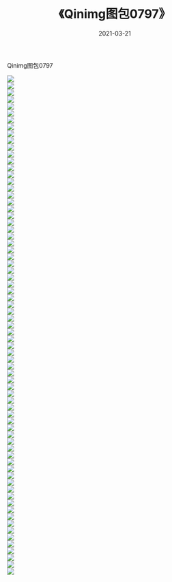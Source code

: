 ﻿---
layout: post
title:  《Qinimg图包0797》
date:   2021-03-21
img: http://imgx.orgx.ga/Qinimg图包/Qinimg图包0797/000.jpg
categories: [美女, 清纯, 唯美]
---

Qinimg图包0797

 ![](http://imgx.orgx.ga/Qinimg图包/Qinimg图包0797/001.jpg) <br>![](http://imgx.orgx.ga/Qinimg图包/Qinimg图包0797/002.jpg) <br>![](http://imgx.orgx.ga/Qinimg图包/Qinimg图包0797/003.jpg) <br>![](http://imgx.orgx.ga/Qinimg图包/Qinimg图包0797/004.jpg) <br>![](http://imgx.orgx.ga/Qinimg图包/Qinimg图包0797/005.jpg) <br>![](http://imgx.orgx.ga/Qinimg图包/Qinimg图包0797/006.jpg) <br>![](http://imgx.orgx.ga/Qinimg图包/Qinimg图包0797/007.jpg) <br>![](http://imgx.orgx.ga/Qinimg图包/Qinimg图包0797/008.jpg) <br>![](http://imgx.orgx.ga/Qinimg图包/Qinimg图包0797/009.jpg) <br>![](http://imgx.orgx.ga/Qinimg图包/Qinimg图包0797/010.jpg) <br>![](http://imgx.orgx.ga/Qinimg图包/Qinimg图包0797/011.jpg) <br>![](http://imgx.orgx.ga/Qinimg图包/Qinimg图包0797/012.jpg) <br>![](http://imgx.orgx.ga/Qinimg图包/Qinimg图包0797/013.jpg) <br>![](http://imgx.orgx.ga/Qinimg图包/Qinimg图包0797/014.jpg) <br>![](http://imgx.orgx.ga/Qinimg图包/Qinimg图包0797/015.jpg) <br>![](http://imgx.orgx.ga/Qinimg图包/Qinimg图包0797/016.jpg) <br>![](http://imgx.orgx.ga/Qinimg图包/Qinimg图包0797/017.jpg) <br>![](http://imgx.orgx.ga/Qinimg图包/Qinimg图包0797/018.jpg) <br>![](http://imgx.orgx.ga/Qinimg图包/Qinimg图包0797/019.jpg) <br>![](http://imgx.orgx.ga/Qinimg图包/Qinimg图包0797/020.jpg) <br>![](http://imgx.orgx.ga/Qinimg图包/Qinimg图包0797/021.jpg) <br>![](http://imgx.orgx.ga/Qinimg图包/Qinimg图包0797/022.jpg) <br>![](http://imgx.orgx.ga/Qinimg图包/Qinimg图包0797/023.jpg) <br>![](http://imgx.orgx.ga/Qinimg图包/Qinimg图包0797/024.jpg) <br>![](http://imgx.orgx.ga/Qinimg图包/Qinimg图包0797/025.jpg) <br>![](http://imgx.orgx.ga/Qinimg图包/Qinimg图包0797/026.jpg) <br>![](http://imgx.orgx.ga/Qinimg图包/Qinimg图包0797/027.jpg) <br>![](http://imgx.orgx.ga/Qinimg图包/Qinimg图包0797/028.jpg) <br>![](http://imgx.orgx.ga/Qinimg图包/Qinimg图包0797/029.jpg) <br>![](http://imgx.orgx.ga/Qinimg图包/Qinimg图包0797/030.jpg) <br>![](http://imgx.orgx.ga/Qinimg图包/Qinimg图包0797/031.jpg) <br>![](http://imgx.orgx.ga/Qinimg图包/Qinimg图包0797/032.jpg) <br>![](http://imgx.orgx.ga/Qinimg图包/Qinimg图包0797/033.jpg) <br>![](http://imgx.orgx.ga/Qinimg图包/Qinimg图包0797/034.jpg) <br>![](http://imgx.orgx.ga/Qinimg图包/Qinimg图包0797/035.jpg) <br>![](http://imgx.orgx.ga/Qinimg图包/Qinimg图包0797/036.jpg) <br>![](http://imgx.orgx.ga/Qinimg图包/Qinimg图包0797/037.jpg) <br>![](http://imgx.orgx.ga/Qinimg图包/Qinimg图包0797/038.jpg) <br>![](http://imgx.orgx.ga/Qinimg图包/Qinimg图包0797/039.jpg) <br>![](http://imgx.orgx.ga/Qinimg图包/Qinimg图包0797/040.jpg) <br>![](http://imgx.orgx.ga/Qinimg图包/Qinimg图包0797/041.jpg) <br>![](http://imgx.orgx.ga/Qinimg图包/Qinimg图包0797/042.jpg) <br>![](http://imgx.orgx.ga/Qinimg图包/Qinimg图包0797/043.jpg) <br>![](http://imgx.orgx.ga/Qinimg图包/Qinimg图包0797/044.jpg) <br>![](http://imgx.orgx.ga/Qinimg图包/Qinimg图包0797/045.jpg) <br>![](http://imgx.orgx.ga/Qinimg图包/Qinimg图包0797/046.jpg) <br>![](http://imgx.orgx.ga/Qinimg图包/Qinimg图包0797/047.jpg) <br>![](http://imgx.orgx.ga/Qinimg图包/Qinimg图包0797/048.jpg) <br>![](http://imgx.orgx.ga/Qinimg图包/Qinimg图包0797/049.jpg) <br>![](http://imgx.orgx.ga/Qinimg图包/Qinimg图包0797/050.jpg) <br>![](http://imgx.orgx.ga/Qinimg图包/Qinimg图包0797/051.jpg) <br>![](http://imgx.orgx.ga/Qinimg图包/Qinimg图包0797/052.jpg) <br>![](http://imgx.orgx.ga/Qinimg图包/Qinimg图包0797/053.jpg) <br>![](http://imgx.orgx.ga/Qinimg图包/Qinimg图包0797/054.jpg) <br>![](http://imgx.orgx.ga/Qinimg图包/Qinimg图包0797/055.jpg) <br>![](http://imgx.orgx.ga/Qinimg图包/Qinimg图包0797/056.jpg) <br>![](http://imgx.orgx.ga/Qinimg图包/Qinimg图包0797/057.jpg) <br>![](http://imgx.orgx.ga/Qinimg图包/Qinimg图包0797/058.jpg) <br>![](http://imgx.orgx.ga/Qinimg图包/Qinimg图包0797/059.jpg) <br>![](http://imgx.orgx.ga/Qinimg图包/Qinimg图包0797/060.jpg) <br>![](http://imgx.orgx.ga/Qinimg图包/Qinimg图包0797/061.jpg) <br>![](http://imgx.orgx.ga/Qinimg图包/Qinimg图包0797/062.jpg) <br>![](http://imgx.orgx.ga/Qinimg图包/Qinimg图包0797/063.jpg) <br>![](http://imgx.orgx.ga/Qinimg图包/Qinimg图包0797/064.jpg) <br>![](http://imgx.orgx.ga/Qinimg图包/Qinimg图包0797/065.jpg) <br>![](http://imgx.orgx.ga/Qinimg图包/Qinimg图包0797/066.jpg) <br>![](http://imgx.orgx.ga/Qinimg图包/Qinimg图包0797/067.jpg) <br>![](http://imgx.orgx.ga/Qinimg图包/Qinimg图包0797/068.jpg) <br>![](http://imgx.orgx.ga/Qinimg图包/Qinimg图包0797/069.jpg) <br>![](http://imgx.orgx.ga/Qinimg图包/Qinimg图包0797/070.jpg) <br>![](http://imgx.orgx.ga/Qinimg图包/Qinimg图包0797/071.jpg) <br>![](http://imgx.orgx.ga/Qinimg图包/Qinimg图包0797/072.jpg) <br>![](http://imgx.orgx.ga/Qinimg图包/Qinimg图包0797/073.jpg) <br>